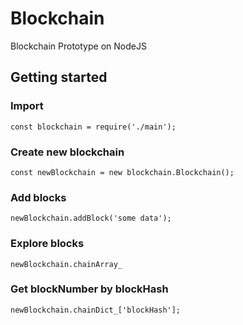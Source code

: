 # Blockchain
Blockchain Prototype on NodeJS

## Getting started

### Import
```
const blockchain = require('./main');
```

### Create new blockchain
```
const newBlockchain = new blockchain.Blockchain();
```

### Add blocks
```
newBlockchain.addBlock('some data');
```

### Explore blocks
```
newBlockchain.chainArray_
```

### Get blockNumber by blockHash
```
newBlockchain.chainDict_['blockHash'];
```
